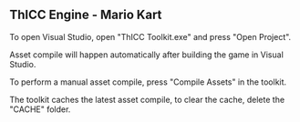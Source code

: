 ## ThICC Engine - Mario Kart

To open Visual Studio, open "ThICC Toolkit.exe" and press "Open Project".

Asset compile will happen automatically after building the game in Visual Studio.

To perform a manual asset compile, press "Compile Assets" in the toolkit.

The toolkit caches the latest asset compile, to clear the cache, delete the "CACHE" folder.